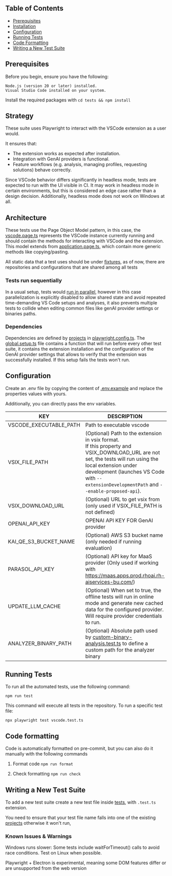 ## Table of Contents

- [Prerequisites](#prerequisites)
- [Installation](#installation)
- [Configuration](#configuration)
- [Running Tests](#running-tests)
- [Code Formatting](#code-formatting)
- [Writing a New Test Suite](#writing-a-new-test-suite)

## Prerequisites

Before you begin, ensure you have the following:

    Node.js (version 20 or later) installed.
    Visual Studio Code installed on your system.

Install the required packages with `cd tests && npm install`

## Strategy

These suite uses Playwright to interact with the VSCode extension as a user would.

It ensures that:

- The extension works as expected after installation.
- Integration with GenAI providers is functional.
- Feature workflows (e.g. analysis, managing profiles, requesting solutions) behave correctly.

Since VSCode behavior differs significantly in headless mode, tests are expected to run with the UI
visible in CI. It may work in headless mode in certain environments, but this is considered an edge
case rather than a design decision. Additionally, headless mode does not work on Windows at all.

## Architecture

These tests use the Page Object Model pattern, in this case,
the [vscode.page.ts](../../e2e/pages/vscode.page.ts) represents the VSCode instance currently
running and should contain the methods for interacting with VSCode and the extension. This model
extends from [application.page.ts](../../e2e/pages/application.page.ts), which contain more
generic methods like copying/pasting.

All static data that a test uses should be under [fixtures](../../e2e/fixtures), as of now, there
are repositories and configurations that are shared among all tests

### Tests run sequentially

In a usual setup, tests would [run in parallel](https://playwright.dev/docs/test-parallel), however
in this case parallelization is explicitly disabled to allow shared state and avoid repeated
time-demanding VS Code setups and analyses, it also prevents multiple tests to collide when editing
common files like genAI provider settings or binaries paths.

### Dependencies

Dependencies are defined by [projects](https://playwright.dev/docs/test-projects)
in [playwright.config.ts](../../playwright.config.ts). The [global.setup.ts](../../global.setup.ts)
file contains a function that will run before every other test suite, it contains the extension
installation and the configuration of the GenAI provider settings that allows to verify that the
extension was successfully installed. If this setup fails the tests won't run.

## Configuration

Create an .env file by copying the content of [.env.example](../../.env.example) and replace the
properties values with
yours.

Additionally, you can directly pass the env variables.

| KEY                    | DESCRIPTION                                                                                                                                                                                                                                                |
|------------------------|------------------------------------------------------------------------------------------------------------------------------------------------------------------------------------------------------------------------------------------------------------|
| VSCODE_EXECUTABLE_PATH | Path to executable vscode                                                                                                                                                                                                                                  |
| VSIX_FILE_PATH         | (Optional) Path to the extension in vsix format. <br/>If this property and VSIX_DOWNLOAD_URL are not set, the tests will run using the local extension under development (launches VS Code with `--extensionDevelopmentPath` and `--enable-proposed-api`). |
| VSIX_DOWNLOAD_URL      | (Optional) URL to get vsix from (only used if VSIX_FILE_PATH is not defined)                                                                                                                                                                               |
| OPENAI_API_KEY         | OPENAI API KEY FOR GenAI provider                                                                                                                                                                                                                          |
| KAI_QE_S3_BUCKET_NAME  | (Optional) AWS S3 bucket name (only needed if running evaluation)                                                                                                                                                                                          |
| PARASOL_API_KEY        | (Optional) API key for MaaS provider (Only used if working with https://maas.apps.prod.rhoai.rh-aiservices-bu.com/)                                                                                                                                        |
| UPDATE_LLM_CACHE       | (Optional) When set to true, the offline tests will run in online mode and generate new cached data for the configured provider. Will require provider credentials to run.                                                                                 |
| ANALYZER_BINARY_PATH   | (Optional) Absolute path used by [custom-binary-analysis.test.ts](../../e2e/tests/base/custom-binary-analysis.test.ts) to define a custom path for the analyzer binary                                                                                     |

## Running Tests

To run all the automated tests, use the following command:

`npm run test`

This command will execute all tests in the repository. To run a specific test file:

`npx playwright test vscode.test.ts`

## Code formatting

Code is automatically formatted on pre-commit, but you can also do it manually with the following
commands

1. Format code `npm run format`

2. Check formatting `npm run check`

## Writing a New Test Suite

To add a new test suite create a new test file inside [tests](../../e2e/tests), with `.test.ts`
extension.

You need to ensure that your test file name falls into one of the
existing [projects](../../playwright.config.ts) otherwise it won't run,

### Known Issues & Warnings

Windows runs slower: Some tests include waitForTimeout() calls to avoid race conditions. Test on
Linux when possible.

Playwright + Electron is experimental, meaning some DOM features differ or are unsupported from the
web version
